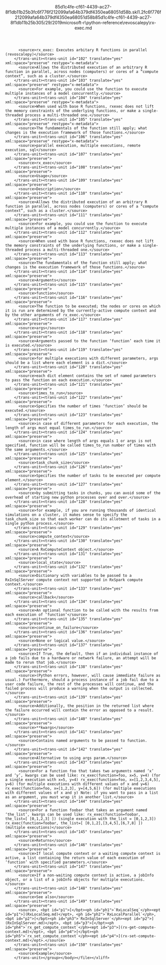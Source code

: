 <?xml version="1.0"?><xliff version="1.2" xmlns="urn:oasis:names:tc:xliff:document:1.2" xmlns:xsi="http://www.w3.org/2001/XMLSchema-instance" xsi:schemaLocation="urn:oasis:names:tc:xliff:document:1.2 xliff-core-1.2-transitional.xsd"><file datatype="xml" original="rx-exec.md" source-language="en-US" target-language="en-US"><header><tool tool-id="mdxliff" tool-name="mdxliff" tool-version="1.0-8ab897d" tool-company="Microsoft" /><xliffext:skl_file_name xmlns:xliffext="urn:microsoft:content:schema:xliffextensions">85d1c4fe-cf61-4439-ac27-8f1db11b25b3fc6f776f212099afa64b379df4350ea68051d58b.skl</xliffext:skl_file_name><xliffext:version xmlns:xliffext="urn:microsoft:content:schema:xliffextensions">1.2</xliffext:version><xliffext:ms.openlocfilehash xmlns:xliffext="urn:microsoft:content:schema:xliffextensions">fc6f776f212099afa64b379df4350ea68051d58b</xliffext:ms.openlocfilehash><xliffext:ms.sourcegitcommit xmlns:xliffext="urn:microsoft:content:schema:xliffextensions">85d1c4fe-cf61-4439-ac27-8f1db11b25b3</xliffext:ms.sourcegitcommit><xliffext:ms.lasthandoff xmlns:xliffext="urn:microsoft:content:schema:xliffextensions">05/29/2019</xliffext:ms.lasthandoff><xliffext:ms.openlocfilepath xmlns:xliffext="urn:microsoft:content:schema:xliffextensions">microsoft-r\python-reference\revoscalepy\rx-exec.md</xliffext:ms.openlocfilepath></header><body><group id="content" extype="content"><trans-unit id="101" translate="yes" xml:space="preserve" restype="x-metadata">
          <source>rx_exec: Executes arbitary R functions in parallel (revoscalepy)</source>
        </trans-unit><trans-unit id="102" translate="yes" xml:space="preserve" restype="x-metadata">
          <source>Allows the distributed execution of an arbitrary R function in parallel, across nodes (computers) or cores of a “compute context”, such as a cluster.</source>
        </trans-unit><trans-unit id="103" translate="yes" xml:space="preserve" restype="x-metadata">
          <source>For example, you could use the function to execute multiple instances of a model concurrently.</source>
        </trans-unit><trans-unit id="104" translate="yes" xml:space="preserve" restype="x-metadata">
          <source>When used with base R functions, rxexec does not lift the memory constraints of the underlying functions, or make a single-threaded process a multi-threaded one.</source>
        </trans-unit><trans-unit id="105" translate="yes" xml:space="preserve" restype="x-metadata">
          <source>The fundamentals of the function still apply; what changes is the execution framework of those functions.</source>
        </trans-unit><trans-unit id="106" translate="yes" xml:space="preserve" restype="x-metadata">
          <source>parallel execution, multiple executions, remote execution, sql</source>
        </trans-unit><trans-unit id="107" translate="yes" xml:space="preserve">
          <source>rx_exec</source>
        </trans-unit><trans-unit id="108" translate="yes" xml:space="preserve">
          <source>Usage</source>
        </trans-unit><trans-unit id="109" translate="yes" xml:space="preserve">
          <source>Description</source>
        </trans-unit><trans-unit id="110" translate="yes" xml:space="preserve">
          <source>Allows the distributed execution of an arbitrary R function in parallel, across nodes (computers) or cores of a “compute context”, such as a cluster.</source>
        </trans-unit><trans-unit id="111" translate="yes" xml:space="preserve">
          <source>For example, you could use the function to execute multiple instances of a model concurrently.</source>
        </trans-unit><trans-unit id="112" translate="yes" xml:space="preserve">
          <source>When used with base R functions, rxexec does not lift the memory constraints of the underlying functions, or make a single-threaded process a multi-threaded one.</source>
        </trans-unit><trans-unit id="113" translate="yes" xml:space="preserve">
          <source>The fundamentals of the function still apply; what changes is the execution framework of those functions.</source>
        </trans-unit><trans-unit id="114" translate="yes" xml:space="preserve">
          <source>Arguments</source>
        </trans-unit><trans-unit id="115" translate="yes" xml:space="preserve">
          <source>function</source>
        </trans-unit><trans-unit id="116" translate="yes" xml:space="preserve">
          <source>The function to be executed; the nodes or cores on which it is run are determined by the currently-active compute context and by the other arguments of rx_exec.</source>
        </trans-unit><trans-unit id="117" translate="yes" xml:space="preserve">
          <source>args</source>
        </trans-unit><trans-unit id="118" translate="yes" xml:space="preserve">
          <source>Arguments passed to the function ‘function’ each time it is executed.</source>
        </trans-unit><trans-unit id="119" translate="yes" xml:space="preserve">
          <source>for multiple executions with different parameters, args should be a list where each element is a dict.</source>
        </trans-unit><trans-unit id="120" translate="yes" xml:space="preserve">
          <source>each dict element contains the set of named parameters to pass the function on each execution.</source>
        </trans-unit><trans-unit id="121" translate="yes" xml:space="preserve">
          <source>times_to_run</source>
        </trans-unit><trans-unit id="122" translate="yes" xml:space="preserve">
          <source>Specifies the number of times ‘function’ should be executed.</source>
        </trans-unit><trans-unit id="123" translate="yes" xml:space="preserve">
          <source>in case of different parameters for each execution, the length of args must equal times_to_run.</source>
        </trans-unit><trans-unit id="124" translate="yes" xml:space="preserve">
          <source>in case where length of args equals 1 or args is not specified, function will be called times_to_run number of times with the same arguments.</source>
        </trans-unit><trans-unit id="125" translate="yes" xml:space="preserve">
          <source>task_chunk_size</source>
        </trans-unit><trans-unit id="126" translate="yes" xml:space="preserve">
          <source>Specifies the number of tasks to be executed per compute element.</source>
        </trans-unit><trans-unit id="127" translate="yes" xml:space="preserve">
          <source>by submitting tasks in chunks, you can avoid some of the overhead of starting new python processes over and over.</source>
        </trans-unit><trans-unit id="128" translate="yes" xml:space="preserve">
          <source>for example, if you are running thousands of identical simulations on a cluster, it makes sense to specify the task_chunk_size so that each worker can do its allotment of tasks in a single python process.</source>
        </trans-unit><trans-unit id="129" translate="yes" xml:space="preserve">
          <source>compute_context</source>
        </trans-unit><trans-unit id="130" translate="yes" xml:space="preserve">
          <source>A RxComputeContext object.</source>
        </trans-unit><trans-unit id="131" translate="yes" xml:space="preserve">
          <source>local_state</source>
        </trans-unit><trans-unit id="132" translate="yes" xml:space="preserve">
          <source>Dictionary with variables to be passed to a RxInSqlServer compute context not supported in RxSpark compute context.</source>
        </trans-unit><trans-unit id="133" translate="yes" xml:space="preserve">
          <source>callback</source>
        </trans-unit><trans-unit id="134" translate="yes" xml:space="preserve">
          <source>An optional function to be called with the results from each execution of ‘function’</source>
        </trans-unit><trans-unit id="135" translate="yes" xml:space="preserve">
          <source>continue_on_failure</source>
        </trans-unit><trans-unit id="136" translate="yes" xml:space="preserve">
          <source>None or logical value.</source>
        </trans-unit><trans-unit id="137" translate="yes" xml:space="preserve">
          <source>If True, the default, then if an individual instance of a job fails due to a hardware or network failure, an attempt will be made to rerun that job.</source>
        </trans-unit><trans-unit id="138" translate="yes" xml:space="preserve">
          <source>(Python errors, however, will cause immediate failure as usual.) Furthermore, should a process instance of a job fail due to a user code failure, the rest of the processes will continue, and the failed process will produce a warning when the output is collected.</source>
        </trans-unit><trans-unit id="139" translate="yes" xml:space="preserve">
          <source>Additionally, the position in the returned list where the failure occurred will contain the error as opposed to a result.</source>
        </trans-unit><trans-unit id="140" translate="yes" xml:space="preserve">
          <source>**kwargs</source>
        </trans-unit><trans-unit id="141" translate="yes" xml:space="preserve">
          <source>Contains named arguments to be passed to function.</source>
        </trans-unit><trans-unit id="142" translate="yes" xml:space="preserve">
          <source>Alternative to using args param.</source>
        </trans-unit><trans-unit id="143" translate="yes" xml:space="preserve">
          <source>For a function foo that takes two arguments named ‘x’ and ‘y’, kwargs can be used like: rx_exec(function=foo, x=5, y=4) (for a single execution with x=5, y=4) rx_exec(function=foo, x=[1,2,3,4,5], y=6) (for multiple executions with different values of x and y=6) rx_exec(function=foo, x=[1,2,3], y=[4,5,6]) (for multiple executions with different values of x and y) Note: if you want to pass in a list as an argument, you must wrap it in another list.</source>
        </trans-unit><trans-unit id="144" translate="yes" xml:space="preserve">
          <source>For a function foobar that takes an argument named ‘the_list’, kwargs can be used like: rx_exec(function=foobar, the_list=[ [0,1,2,3] ]) (single execution with the_list = [0,1,2,3]) rx_exec(function=foobar, the_list=[ [0,1,2],[3,4,5],[6,7,8] ]) (multiple executions)</source>
        </trans-unit><trans-unit id="145" translate="yes" xml:space="preserve">
          <source>Returns</source>
        </trans-unit><trans-unit id="146" translate="yes" xml:space="preserve">
          <source>If local compute context or a waiting compute context is active, a list containing the return value of each execution of ‘function’ with specified parameters.</source>
        </trans-unit><trans-unit id="147" translate="yes" xml:space="preserve">
          <source>If a non-waiting compute context is active, a jobInfo object, or a list of a jobInfo objects for multiple executions.</source>
        </trans-unit><trans-unit id="148" translate="yes" xml:space="preserve">
          <source>See also</source>
        </trans-unit><trans-unit id="149" translate="yes" xml:space="preserve">
          <source>, <bpt id="p1">[</bpt><ph id="ph1">`RxLocalSeq`</ph><ept id="p1">](RxLocalSeq.md)</ept>, <ph id="ph2">`RxLocalParallel`</ph>, <bpt id="p2">[</bpt><ph id="ph3">`RxInSqlServer`</ph><ept id="p2">](RxInSqlServer.md)</ept>, <bpt id="p3">[</bpt><ph id="ph4">`rx_get_compute_context`</ph><ept id="p3">](rx-get-compute-context.md)</ept>, <bpt id="p4">[</bpt><ph id="ph5">`rx_set_compute_context`</ph><ept id="p4">](rx-set-compute-context.md)</ept>.</source>
        </trans-unit><trans-unit id="150" translate="yes" xml:space="preserve">
          <source>Example</source>
        </trans-unit></group></body></file></xliff>